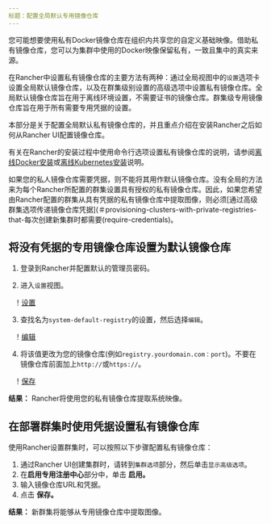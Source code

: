 ```yaml
---
标题：配置全局默认专用镜像仓库
---
```


您可能想要使用私有Docker镜像仓库在组织内共享您的自定义基础映像。借助私有镜像仓库，您可以为集群中使用的Docker映像保留私有，一致且集中的真实来源。

在Rancher中设置私有镜像仓库的主要方法有两种：通过全局视图中的`设置`选项卡设置全局默认镜像仓库，以及在群集级别设置的高级选项中设置私有镜像仓库。全局默认镜像仓库旨在用于离线环境设置，不需要证书的镜像仓库。群集级专用镜像仓库旨在用于所有需要专用凭据的设置。

本部分是关于配置全局默认私有镜像仓库的，并且重点介绍在安装Rancher之后如何从Rancher UI配置镜像仓库。

有关在Rancher的安装过程中使用命令行选项设置私有镜像仓库的说明，请参阅[离线Docker安装](/docs/installation/air-gap-single-node)或[离线Kubernetes安装](/docs/installation/air-gap-high-availability)说明。

如果您的私人镜像仓库需要凭据，则不能将其用作默认镜像仓库。没有全局的方法来为每个Rancher所配置的群集设置具有授权的私有镜像仓库。因此，如果您希望由Rancher配置的群集从具有凭据的私有镜像仓库中提取图像，则必须[通过高级群集选项传递镜像仓库凭据](＃provisioning-clusters-with-private-registries-that-每次创建新集群时都需要(require-credentials)。

## 将没有凭据的专用镜像仓库设置为默认镜像仓库

1. 登录到Rancher并配置默认的管理员密码。

2. 进入`设置`视图。

   ！[设置](/img/rancher/airgap/settings.png`)

3. 查找名为`system-default-registry`的设置，然后选择`编辑`。

   ！[编辑](/img/rancher/airgap/edit-system-default-registry.png`)

4. 将该值更改为您的镜像仓库(例如`registry.yourdomain.com：port`)。不要在镜像仓库前面加上`http://`或`https://`。

   ！[保存](/img/rancher/airgap/enter-system-default-registry.png`)

**结果：** Rancher将使用您的私有镜像仓库提取系统映像。

## 在部署群集时使用凭据设置私有镜像仓库

使用Rancher设置群集时，可以按照以下步骤配置私有镜像仓库：

1. 通过Rancher UI创建集群时，请转到`集群选项`部分，然后单击`显示高级选项`。
2. 在<b>启用专用注册中心</b>部分中，单击 **启用。**
3. 输入镜像仓库URL和凭据。
4. 点击 **保存。**

**结果：** 新群集将能够从专用镜像仓库中提取图像。
